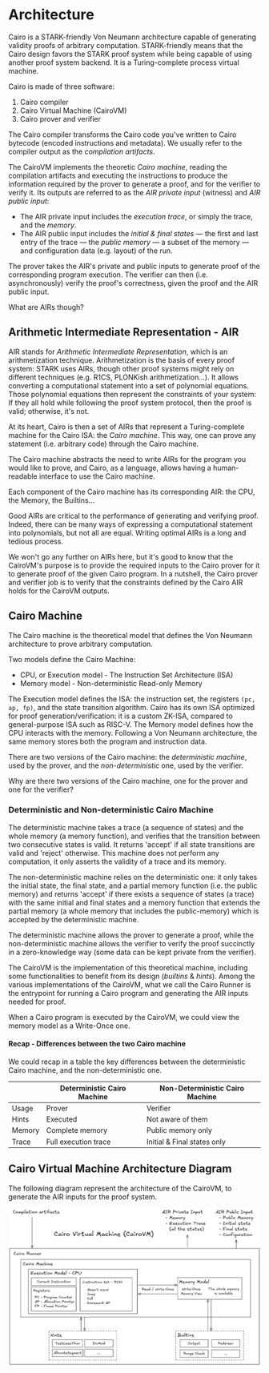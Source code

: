 # Architecture

Cairo is a STARK-friendly Von Neumann architecture capable of generating validity proofs
of arbitrary computation. STARK-friendly means that the Cairo design favors the STARK
proof system while being capable of using another proof system backend.
It is a Turing-complete process virtual machine.

Cairo is made of three software:

1. Cairo compiler
2. Cairo Virtual Machine (CairoVM)
3. Cairo prover and verifier

The Cairo compiler transforms the Cairo code you've written to Cairo bytecode (encoded instructions and metadata).
We usually refer to the compiler output as the _compilation artifacts_.

The CairoVM implements the theoretic _Cairo machine_,
reading the compilation artifacts and executing the instructions
to produce the information required by the prover to generate a proof,
and for the verifier to verify it.
Its outputs are referred to as the _AIR private input_ (witness) and _AIR public input_:

- The AIR private input includes the _execution trace_, or simply the trace, and the _memory_.
- The AIR public input includes the _initial & final states_ — the first and last entry of the trace —
  the _public memory_ — a subset of the memory — and configuration data
  (e.g. layout) of the run.

The prover takes the AIR's private and public inputs to generate proof
of the corresponding program execution.
The verifier can then (i.e. asynchronously) verify the
proof's correctness, given the proof and the AIR public input.

What are AIRs though?

## Arithmetic Intermediate Representation - AIR

AIR stands for _Arithmetic Intermediate Representation_, which is an arithmetization
technique. Arithmetization is the basis of every proof system: STARK uses AIRs,
though other proof systems might rely on different techniques (e.g. R1CS, PLONKish arithmetization...).
It allows converting a computational statement into a set of polynomial equations.
Those polynomial equations then represent the constraints of your system:
If they all hold while following the proof system protocol, then the proof is valid;
otherwise, it's not.

At its heart, Cairo is then a set of AIRs that represent a Turing-complete machine for the Cairo ISA: the _Cairo machine_.
This way, one can prove any statement (i.e. arbitrary code) through the Cairo machine.

The Cairo machine abstracts the need to write AIRs for the program you would like to prove,
and Cairo, as a language, allows having a human-readable interface to use the Cairo machine.

Each component of the Cairo machine has its corresponding AIR: the CPU, the Memory, the Builtins...

Good AIRs are critical to the performance of generating and verifying proof.
Indeed, there can be many ways of expressing a computational statement into polynomials,
but not all are equal. Writing optimal AIRs is a long and tedious process.

We won't go any further on AIRs here, but it's good to know that the CairoVM's purpose
is to provide the required inputs to the Cairo prover for it to generate proof of the given Cairo program.
In a nutshell, the Cairo prover and verifier job is to verify that the constraints
defined by the Cairo AIR holds for the CairoVM outputs.

## Cairo Machine

The Cairo machine is the theoretical model that defines the Von Neumann architecture to
prove arbitrary computation.

Two models define the Cairo Machine:

- CPU, or Execution model - The Instruction Set Architecture (ISA)
- Memory model - Non-deterministic Read-only Memory

The Execution model defines the ISA: the instruction set, the registers `(pc, ap, fp)`, and
the state transition algorithm. Cairo has its own ISA optimized for proof generation/verification: it is a custom ZK-ISA, compared to general-purpose ISA such as RISC-V.
The Memory model defines how the CPU interacts with the memory.
Following a Von Neumann architecture, the same memory stores both the program and instruction data.

There are two versions of the Cairo machine: the _deterministic machine_, used
by the prover, and the _non-deterministic_ one, used by the verifier.

Why are there two versions of the Cairo machine, one for the prover and one for the verifier?

### Deterministic and Non-deterministic Cairo Machine

The deterministic machine takes a trace (a sequence of states) and the whole memory
(a memory function), and verifies that the transition between two consecutive states is valid.
It returns 'accept' if all state transitions are valid and 'reject' otherwise.
This machine does not perform any computation, it only asserts the validity of a trace
and its memory.

The non-deterministic machine relies on the deterministic one: it only takes the initial
state, the final state, and a partial memory function (i.e. the public memory)
and returns 'accept' if there exists a sequence of states (a trace)
with the same initial and final states and a memory function that extends the partial memory
(a whole memory that includes the public-memory) which is accepted by the deterministic machine.

The deterministic machine allows the prover to generate a proof, while the non-deterministic
machine allows the verifier to verify the proof succinctly in a zero-knowledge way
(some data can be kept private from the verifier).

The CairoVM is the implementation of this theoretical machine,
including some functionalities to benefit from its design (_builtins_ & _hints_).
Among the various implementations of the CairoVM, what we call the Cairo Runner is the
entrypoint for running a Cairo program and generating the AIR inputs needed for proof.

When a Cairo program is executed by the CairoVM, we could view the memory model as a Write-Once one.

#### Recap - Differences between the two Cairo machine

We could recap in a table the key differences between the deterministic Cairo machine,
and the non-deterministic one.

|        | Deterministic Cairo Machine | Non-Deterministic Cairo Machine |
| ------ | --------------------------- | ------------------------------- |
| Usage  | Prover                      | Verifier                        |
| Hints  | Executed                    | Not aware of them               |
| Memory | Complete memory             | Public memory only              |
| Trace  | Full execution trace        | Initial & Final states only     |

## Cairo Virtual Machine Architecture Diagram

The following diagram represent the architecture of the CairoVM,
to generate the AIR inputs for the proof system.

<div align="center">
  <img src="cairo-vm-architecture.png" alt="CairoVM architecture" width="800px"/>
</div>

